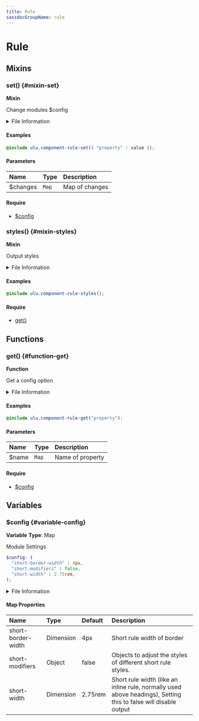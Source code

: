 ```yaml
---
title: Rule
sassdocGroupName: rule
---
```



# Rule

<div class="type-large">



</div>



## Mixins




<div class="sassdoc-item-header">

###  set() {#mixin-set}

  <div class="sassdoc-item-header__labels">
    <span class="tag tag--primary"><strong>Mixin</strong></span>
  </div>

</div>

  

Change modules $config
    
    


<details>
  <summary>File Information</summary>
  
- **File:** _rule.scss
- **Group:** rule
- **Type:** mixin
- **Lines (comments):** 22-25
- **Lines (code):** 27-29

</details>

    

#### Examples

      


``` scss
@include ulu.component-rule-set(( "property" : value ));
```
  



      

#### Parameters


|Name|Type|Description|
|:--|:--|:--|
|$changes|`Map`|Map of changes|

    

#### Require

- [$config](/sass/components/accordion/#variable-config)
  


<div class="sassdoc-item-header">

###  styles() {#mixin-styles}

  <div class="sassdoc-item-header__labels">
    <span class="tag tag--primary"><strong>Mixin</strong></span>
  </div>

</div>

  

Output styles
    
    


<details>
  <summary>File Information</summary>
  
- **File:** _rule.scss
- **Group:** rule
- **Type:** mixin
- **Lines (comments):** 40-42
- **Lines (code):** 44-96

</details>

    

#### Examples

      


``` scss
@include ulu.component-rule-styles();
```
  



      

#### Require

- [get()](/sass/components/accordion/#function-get)
  
  

## Functions




<div class="sassdoc-item-header">

###  get() {#function-get}

  <div class="sassdoc-item-header__labels">
    <span class="tag tag--primary"><strong>Function</strong></span>
  </div>

</div>

  

Get a config option
    
    


<details>
  <summary>File Information</summary>
  
- **File:** _rule.scss
- **Group:** rule
- **Type:** function
- **Lines (comments):** 31-34
- **Lines (code):** 36-38

</details>

    

#### Examples

      


``` scss
@include ulu.component-rule-get("property");
```
  



      

#### Parameters


|Name|Type|Description|
|:--|:--|:--|
|$name|`Map`|Name of property|

    

#### Require

- [$config](/sass/components/accordion/#variable-config)
  
  

## Variables




<div class="sassdoc-item-header">

###  $config {#variable-config}

  <div class="sassdoc-item-header__labels">
    <span class="tag tag--primary"><strong>Variable</strong></span> <span class="tag"><strong>Type</strong>: Map</span>
  </div>

</div>

  

Module Settings
    
    

``` scss
$config: (
  "short-border-width" : 4px,
  "short-modifiers" : false,
  "short-width" : 2.75rem,
);
```
  


<details>
  <summary>File Information</summary>
  
- **File:** _rule.scss
- **Group:** rule
- **Type:** variable
- **Lines (comments):** 10-14
- **Lines (code):** 16-20

</details>

    

#### Map Properties


|Name|Type|Default|Description|
|:--|:--|:--|:--|
|short-border-width|Dimension|4px|Short rule width of border|
|short-modifiers|Object|false|Objects to adjust the styles of different short rule styles.|
|short-width|Dimension|2.75rem|Short rule width (like an inline rule, normally used above headings), Setting this to false will disable output|

    
  
  